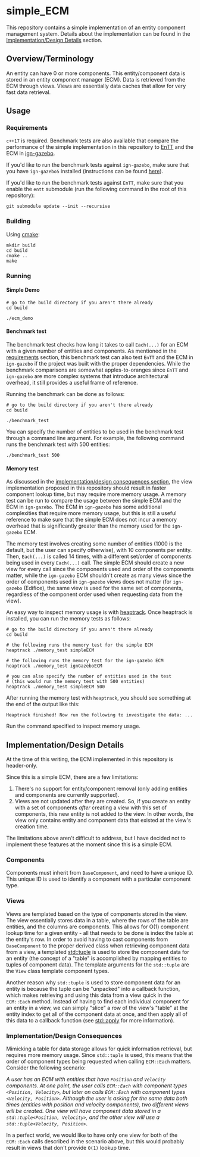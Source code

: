 # simple_ECM

This repository contains a simple implementation of an entity component management system.
Details about the implementation can be found in the [Implementation/Design Details](#implementation/design-details) section.

## Overview/Terminology

An entity can have 0 or more components.
This entity/component data is stored in an entity component manager (ECM).
Data is retrieved from the ECM through views.
Views are essentially data caches that allow for very fast data retrieval.

## Usage

### Requirements

`c++17` is required.
Benchmark tests are also available that compare the performance of the simple implementation in this repository to [EnTT](https://github.com/skypjack/entt) and the ECM in [ign-gazebo](https://github.com/ignitionrobotics/ign-gazebo).

If you'd like to run the benchmark tests against `ign-gazebo`, make sure that you have `ign-gazebo5` installed (instructions can be found [here](https://github.com/ignitionrobotics/ign-gazebo#binary-install)).

If you'd like to run the benchmark tests against `EnTT`, make sure that you enable the `entt` submodule (run the following command in the root of this repository):

```
git submodule update --init --recursive
```

### Building

Using [cmake](https://cmake.org/):

```
mkdir build
cd build
cmake ..
make
```

### Running

#### Simple Demo

```
# go to the build directory if you aren't there already
cd build

./ecm_demo
```

#### Benchmark test

The benchmark test checks how long it takes to call `Each(...)` for an ECM with a given number of entities and components.
As mentioned in the [requirements](#requirements) section, this benchmark test can also test `EnTT` and the ECM in `ign-gazebo` if the project was built with the proper dependencies.
While the benchmark comparisons are somewhat apples-to-oranges since `EnTT` and `ign-gazebo` are more complex systems that introduce architectural overhead, it still provides a useful frame of reference.

Running the benchmark can be done as follows:

```
# go to the build directory if you aren't there already
cd build

./benchmark_test
```

You can specify the number of entities to be used in the benchmark test through a command line argument.
For example, the following command runs the benchmark test with 500 entities:

```
./benchmark_test 500
```

#### Memory test

As discussed in the [implementation/design consequences section](#implementation/design-consequences), the view implementation proposed in this repository should result in faster component lookup time, but may require more memory usage.
A memory test can be run to compare the usage between the simple ECM and the ECM in `ign-gazebo`.
The ECM in `ign-gazebo` has some additional complexities that require more memory usage, but this is still a useful reference to make sure that the simple ECM does not incur a memory overhead that is significantly greater than the memory used for the `ign-gazebo` ECM.

The memory test involves creating some number of entities (1000 is the default, but the user can specify otherwise), with 10 components per entity.
Then, `Each(...)` is called 14 times, with a different set/order of components being used in every `Each(...)` call.
The simple ECM should create a new view for every call since the components used and order of the components matter, while the `ign-gazebo` ECM shouldn't create as many views since the order of components used in `ign-gazebo` views does not matter (for `ign-gazebo` (Edifice), the same view is used for the same set of components, regardless of the component order used when requesting data from the view).

An easy way to inspect memory usage is with [heaptrack](https://github.com/KDE/heaptrack).
Once heaptrack is installed, you can run the memory tests as follows:

```
# go to the build directory if you aren't there already
cd build

# the following runs the memory test for the simple ECM
heaptrack ./memory_test simpleECM

# the following runs the memory test for the ign-gazebo ECM
heaptrack ./memory_test ignGazeboECM

# you can also specify the number of entities used in the test
# (this would run the memory test with 500 entities)
heaptrack ./memory_test simpleECM 500
```

After running the memory test with `heaptrack`, you should see something at the end of the output like this:

```
Heaptrack finished! Now run the following to investigate the data: ...
```

Run the command specified to inspect memory usage.

## Implementation/Design Details

At the time of this writing, the ECM implemented in this repository is header-only.

Since this is a simple ECM, there are a few limitations:
1. There's no support for entity/component removal (only adding entities and components are currently supported).
2. Views are not updated after they are created.
So, if you create an entity with a set of components _after_ creating a view with this set of components, this new entity is not added to the view.
In other words, the view only contains entity and component data that existed at the view's creation time.

The limitations above aren't difficult to address, but I have decided not to implement these features at the moment since this is a simple ECM.

### Components

Components must inherit from `BaseComponent`, and need to have a unique ID.
This unique ID is used to identify a component with a particular component type.

### Views

Views are templated based on the type of components stored in the view.
The view essentially stores data in a table, where the rows of the table are entities, and the columns are components.
This allows for O(1) component lookup time for a given entity - all that needs to be done is index the table at the entity's row.
In order to avoid having to cast components from `BaseComponent` to the proper derived class when retrieving component data from a view, a templated [std::tuple](https://en.cppreference.com/w/cpp/utility/tuple) is used to store the component data for an entity (the concept of a "table" is accomplished by mapping entities to tuples of component data).
The template arguments for the `std::tuple` are the `View` class template component types.

Another reason why `std::tuple` is used to store component data for an entity is because the tuple can be "unpacked" into a callback function, which makes retrieving and using this data from a view quick in the `ECM::Each` method.
Instead of having to find each individual component for an entity in a view, we can simply "slice" a row of the view's "table" at the entity index to get all of the component data at once, and then apply all of this data to a callback function
(see [std::apply](https://en.cppreference.com/w/cpp/utility/apply) for more information).

### Implementation/Design Consequences

Mimicking a table for data storage allows for quick information retrieval, but requires more memory usage.
Since `std::tuple` is used, this means that the order of component types being requested when calling `ECM::Each` matters.
Consider the following scenario:

_A user has an ECM with entities that have `Position` and `Velocity` components.
At one point, the user calls `ECM::Each` with component types `<Position, Velocity>`, but later on calls `ECM::Each` with component types `<Velocity, Position>`.
Although the user is asking for the same data both times (entities with position and velocity components), two different views will be created.
One view will have component data stored in a `std::tuple<Position, Velocity>`, and the other view will use a `std::tuple<Velocity, Position>`._

In a perfect world, we would like to have only one view for both of the `ECM::Each` calls described in the scenario above, but this would probably result in views that don't provide `O(1)` lookup time.
